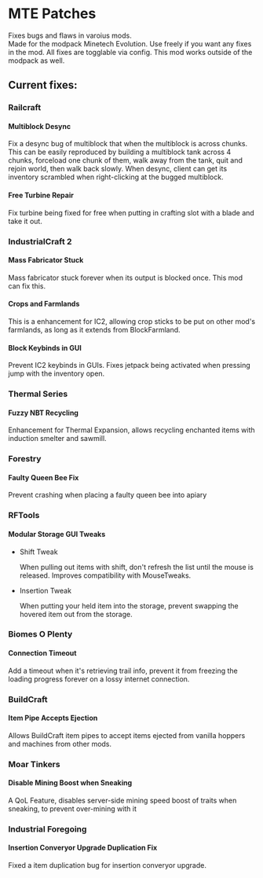 # MTE Patches
Fixes bugs and flaws in varoius mods.  
Made for the modpack Minetech Evolution. Use freely if you want any fixes in the mod. All fixes are togglable via config. 
This mod works outside of the modpack as well.  
## Current fixes:  
### Railcraft
#### Multiblock Desync  
  Fix a desync bug of multiblock that when the multiblock is across chunks.
  This can be easily reproduced by building a multiblock tank across 4 chunks, forceload one chunk of them, walk away from the tank, quit and rejoin world, then walk back slowly. 
  When desync, client can get its inventory scrambled when right-clicking at the bugged multiblock.  
  
#### Free Turbine Repair  
  Fix turbine being fixed for free when putting in crafting slot with a blade and take it out.

### IndustrialCraft 2
#### Mass Fabricator Stuck  
Mass fabricator stuck forever when its output is blocked once. This mod can fix this.  
#### Crops and Farmlands  
This is a enhancement for IC2, allowing crop sticks to be put on other mod's farmlands, as long as it extends from BlockFarmland.  
#### Block Keybinds in GUI  
Prevent IC2 keybinds in GUIs. Fixes jetpack being activated when pressing jump with the inventory open.  

### Thermal Series
#### Fuzzy NBT Recycling  
Enhancement for Thermal Expansion, allows recycling enchanted items with induction smelter and sawmill.  

### Forestry  
#### Faulty Queen Bee Fix  
Prevent crashing when placing a faulty queen bee into apiary  

### RFTools
#### Modular Storage GUI Tweaks  
- Shift Tweak  

  When pulling out items with shift, don't refresh the list until the mouse is released.  Improves compatibility with MouseTweaks.  

- Insertion Tweak  

  When putting your held item into the storage, prevent swapping the hovered item out from the storage.  

### Biomes O Plenty
#### Connection Timeout
Add a timeout when it's retrieving trail info, prevent it from freezing the loading progress forever on a lossy internet connection.  

### BuildCraft
#### Item Pipe Accepts Ejection
Allows BuildCraft item pipes to accept items ejected from vanilla hoppers and machines from other mods.  

### Moar Tinkers
#### Disable Mining Boost when Sneaking
A QoL Feature, disables server-side mining speed boost of traits when sneaking, to prevent over-mining with it

### Industrial Foregoing
#### Insertion Converyor Upgrade Duplication Fix
Fixed a item duplication bug for insertion converyor upgrade.